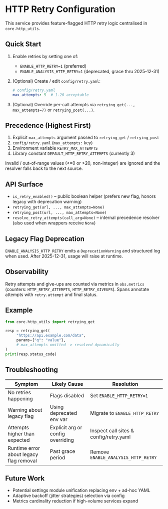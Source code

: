 # HTTP Retry Configuration

This service provides feature-flagged HTTP retry logic centralised in `core.http_utils`.

## Quick Start

1. Enable retries by setting one of:
    - `ENABLE_HTTP_RETRY=1` (preferred)
    - `ENABLE_ANALYSIS_HTTP_RETRY=1` (deprecated, grace thru 2025-12-31)
2. (Optional) Create / edit `config/retry.yaml`:

    ```yaml
    # config/retry.yaml
    max_attempts: 5  # 1-20 acceptable
    ```

3. (Optional) Override per-call attempts via `retrying_get(..., max_attempts=7)` or `retrying_post(...)`.

## Precedence (Highest First)

1. Explicit `max_attempts` argument passed to `retrying_get` / `retrying_post`
2. `config/retry.yaml` (`max_attempts:` key)
3. Environment variable `RETRY_MAX_ATTEMPTS`
4. Library constant `DEFAULT_HTTP_RETRY_ATTEMPTS` (currently 3)

Invalid / out-of-range values (<=0 or >20, non-integer) are ignored and the resolver falls back to the next source.

## API Surface

- `is_retry_enabled()` – public boolean helper (prefers new flag, honors legacy with deprecation warning)
- `retrying_get(url, ..., max_attempts=None)`
- `retrying_post(url, ..., max_attempts=None)`
- `resolve_retry_attempts(call_arg=None)` – internal precedence resolver (also used when wrappers receive `None`)

## Legacy Flag Deprecation

`ENABLE_ANALYSIS_HTTP_RETRY` emits a `DeprecationWarning` and structured log when used. After 2025-12-31, usage will raise at runtime.

## Observability

Retry attempts and give-ups are counted via metrics in `obs.metrics` (counters: `HTTP_RETRY_ATTEMPTS`, `HTTP_RETRY_GIVEUPS`). Spans annotate attempts with `retry.attempt` and final status.

## Example

```python
from core.http_utils import retrying_get

resp = retrying_get(
     "https://api.example.com/data",
     params={"q": "value"},
     # max_attempts omitted -> resolved dynamically
)
print(resp.status_code)
```

## Troubleshooting

| Symptom | Likely Cause | Resolution |
|---------|--------------|------------|
| No retries happening | Flags disabled | Set `ENABLE_HTTP_RETRY=1` |
| Warning about legacy flag | Using deprecated env var | Migrate to `ENABLE_HTTP_RETRY` |
| Attempts higher than expected | Explicit arg or config overriding | Inspect call sites & config/retry.yaml |
| Runtime error about legacy flag removal | Past grace period | Remove `ENABLE_ANALYSIS_HTTP_RETRY` |

## Future Work

- Potential settings module unification replacing env + ad-hoc YAML
- Adaptive backoff (jitter strategies) selection via config
- Metrics cardinality reduction if high-volume services expand
